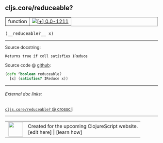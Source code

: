 ## cljs.core/reduceable?



 <table border="1">
<tr>
<td>function</td>
<td><a href="https://github.com/cljsinfo/cljs-api-docs/tree/0.0-1211"><img valign="middle" alt="[+] 0.0-1211" title="Added in 0.0-1211" src="https://img.shields.io/badge/+-0.0--1211-lightgrey.svg"></a> </td>
</tr>
</table>


 <samp>
(__reduceable?__ x)<br>
</samp>

---





Source docstring:

```
Returns true if coll satisfies IReduce
```


Source code @ [github](https://github.com/clojure/clojurescript/blob/r1878/src/cljs/cljs/core.cljs#L1116-L1118):

```clj
(defn ^boolean reduceable?
  [x] (satisfies? IReduce x))
```

<!--
Repo - tag - source tree - lines:

 <pre>
clojurescript @ r1878
└── src
    └── cljs
        └── cljs
            └── <ins>[core.cljs:1116-1118](https://github.com/clojure/clojurescript/blob/r1878/src/cljs/cljs/core.cljs#L1116-L1118)</ins>
</pre>

-->

---



###### External doc links:

[`cljs.core/reduceable?` @ crossclj](http://crossclj.info/fun/cljs.core.cljs/reduceable%3F.html)<br>

---

 <table>
<tr><td>
<img valign="middle" align="right" width="48px" src="http://i.imgur.com/Hi20huC.png">
</td><td>
Created for the upcoming ClojureScript website.<br>
[edit here] | [learn how]
</td></tr></table>

[edit here]:https://github.com/cljsinfo/cljs-api-docs/blob/master/cljsdoc/cljs.core/reduceableQMARK.cljsdoc
[learn how]:https://github.com/cljsinfo/cljs-api-docs/wiki/cljsdoc-files

<!--

This information was too distracting to show to readers, but I'll leave it
commented here since it is helpful to:

- pretty-print the data used to generate this document
- and show how to retrieve that data



The API data for this symbol:

```clj
{:return-type boolean,
 :ns "cljs.core",
 :name "reduceable?",
 :signature ["[x]"],
 :history [["+" "0.0-1211"]],
 :type "function",
 :full-name-encode "cljs.core/reduceableQMARK",
 :source {:code "(defn ^boolean reduceable?\n  [x] (satisfies? IReduce x))",
          :title "Source code",
          :repo "clojurescript",
          :tag "r1878",
          :filename "src/cljs/cljs/core.cljs",
          :lines [1116 1118]},
 :full-name "cljs.core/reduceable?",
 :docstring "Returns true if coll satisfies IReduce"}

```

Retrieve the API data for this symbol:

```clj
;; from Clojure REPL
(require '[clojure.edn :as edn])
(-> (slurp "https://raw.githubusercontent.com/cljsinfo/cljs-api-docs/catalog/cljs-api.edn")
    (edn/read-string)
    (get-in [:symbols "cljs.core/reduceable?"]))
```

-->
